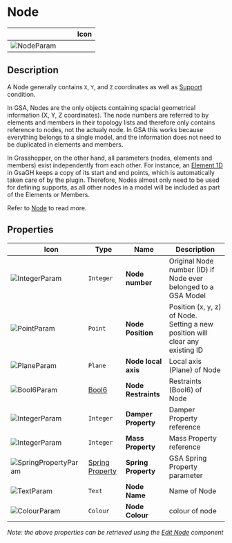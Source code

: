 # Node
<!--- This file has been auto-generated, do not change it manually! Edit the generator here: https://github.com/arup-group/GSA-Grasshopper/tree/main/DocsGeneration --->

|<img width="150"/> Icon |
| ----------- |
|![NodeParam](./images/NodeParam.png) |

## Description

A Node generally contains `X`, `Y`, and `Z` coordinates as well as [Support](/explanations/supports.md) condition.

In GSA, Nodes are the only objects containing spacial geometrical information (X, Y, Z coordinates). The node numbers are referred to by elements and members in their topology lists and therefore only contains reference to nodes, not the actualy node. In GSA this works because everything belongs to a single model, and the information does not need to be duplicated in elements and members. 

In Grasshopper, on the other hand, all parameters (nodes, elements and members) exist independently from each other. For instance, an [Element 1D](gsagh-element-1d-parameter.md) in GsaGH keeps a copy of its start and end points, which is automatically taken care of by the plugin. Therefore, Nodes almost only need to be used for defining supports, as all other nodes in a model will be included as part of the Elements or Members.

Refer to [Node](/references/hidr-data-node.md) to read more.



## Properties

|<img width="20"/> Icon |<img width="200"/> Type |<img width="200"/> Name |<img width="1000"/> Description |
| ----------- | ----------- | ----------- | ----------- |
|![IntegerParam](./images/IntegerParam.png) |`Integer` |**Node number** |Original Node number (ID) if Node ever belonged to a GSA Model |
|![PointParam](./images/PointParam.png) |`Point` |**Node Position** |Position (x, y, z) of Node. Setting a new position will clear any existing ID |
|![PlaneParam](./images/PlaneParam.png) |`Plane` |**Node local axis** |Local axis (Plane) of Node |
|![Bool6Param](./images/Bool6Param.png) |[Bool6](gsagh-bool6-parameter.md) |**Node Restraints** |Restraints (Bool6) of Node |
|![IntegerParam](./images/IntegerParam.png) |`Integer` |**Damper Property** |Damper Property reference |
|![IntegerParam](./images/IntegerParam.png) |`Integer` |**Mass Property** |Mass Property reference |
|![SpringPropertyParam](./images/SpringPropertyParam.png) |[Spring Property](gsagh-spring-property-parameter.md) |**Spring Property** |GSA Spring Property parameter |
|![TextParam](./images/TextParam.png) |`Text` |**Node Name** |Name of Node |
|![ColourParam](./images/ColourParam.png) |`Colour` |**Node Colour** |colour of node |

_Note: the above properties can be retrieved using the [Edit Node](gsagh-edit-node-component.md) component_

